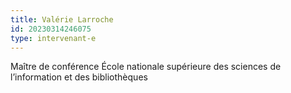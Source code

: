 ```yaml
---
title: Valérie Larroche
id: 20230314246075
type: intervenant-e
---
```

Maître de conférence
École nationale supérieure des sciences de l’information et des bibliothèques